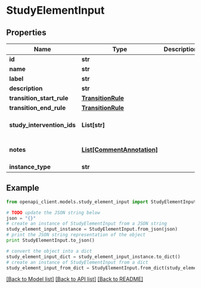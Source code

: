 # StudyElementInput


## Properties
Name | Type | Description | Notes
------------ | ------------- | ------------- | -------------
**id** | **str** |  | 
**name** | **str** |  | 
**label** | **str** |  | [optional] 
**description** | **str** |  | [optional] 
**transition_start_rule** | [**TransitionRule**](TransitionRule.md) |  | [optional] 
**transition_end_rule** | [**TransitionRule**](TransitionRule.md) |  | [optional] 
**study_intervention_ids** | **List[str]** |  | [optional] [default to []]
**notes** | [**List[CommentAnnotation]**](CommentAnnotation.md) |  | [optional] [default to []]
**instance_type** | **str** |  | 

## Example

```python
from openapi_client.models.study_element_input import StudyElementInput

# TODO update the JSON string below
json = "{}"
# create an instance of StudyElementInput from a JSON string
study_element_input_instance = StudyElementInput.from_json(json)
# print the JSON string representation of the object
print StudyElementInput.to_json()

# convert the object into a dict
study_element_input_dict = study_element_input_instance.to_dict()
# create an instance of StudyElementInput from a dict
study_element_input_from_dict = StudyElementInput.from_dict(study_element_input_dict)
```
[[Back to Model list]](../README.md#documentation-for-models) [[Back to API list]](../README.md#documentation-for-api-endpoints) [[Back to README]](../README.md)


